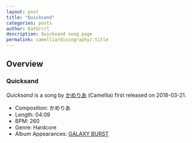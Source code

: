 ```yaml
---
layout: post
title: "Quicksand"
categories: posts
author: KatGrrrl
description: Quicksand song page
permalink: camellia/discography/:title
---
```


## Overview

### Quicksand

*Quicksand* is a song by [かめりあ](/camellia) (Camellia) first released on 2018-03-21.

* Composition: かめりあ
* Length: 04:09
* BPM: 260
* Genre: Hardcore
* Album Appearances: [GALAXY BURST](/camellia/albums/GALAXY-BURST)
